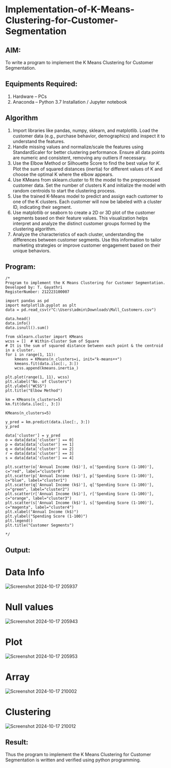 # Implementation-of-K-Means-Clustering-for-Customer-Segmentation

## AIM:
To write a program to implement the K Means Clustering for Customer Segmentation.

## Equipments Required:
1. Hardware – PCs
2. Anaconda – Python 3.7 Installation / Jupyter notebook

## Algorithm
1. Import libraries like pandas, numpy, sklearn, and matplotlib. Load the customer data (e.g., purchase behavior, demographics) and inspect it to understand the features. 
2. Handle missing values and normalize/scale the features using StandardScaler for better clustering performance. Ensure all data points are numeric and consistent, removing any outliers if necessary.
3. Use the Elbow Method or Silhouette Score to find the best value for 𝐾. Plot the sum of squared distances (inertia) for different values of K and choose the optimal K where the elbow appears.
4. Use KMeans from sklearn.cluster to fit the model to the preprocessed customer data.
Set the number of clusters K and initialize the model with random centroids to start the clustering process. 
5. Use the trained K-Means model to predict and assign each customer to one of the K clusters.
Each customer will now be labeled with a cluster ID, indicating their segment.
6. Use matplotlib or seaborn to create a 2D or 3D plot of the customer segments based on their feature values. This visualization helps interpret and analyze the distinct customer groups formed by the clustering algorithm.
7. Analyze the characteristics of each cluster, understanding the differences between customer segments. Use this information to tailor marketing strategies or improve customer engagement based on their unique behaviors.
## Program:
```
/*
Program to implement the K Means Clustering for Customer Segmentation.
Developed by: T. Gayathri
RegisterNumber: 212223100007

import pandas as pd
import matplotlib.pyplot as plt
data = pd.read_csv(r"C:\Users\admin\Downloads\Mall_Customers.csv")

data.head()
data.info()
data.isnull().sum()

from sklearn.cluster import KMeans
wcss = []  # Within-Cluster Sum of Square
# It is the sum of squared distance between each point & the centroid in a cluster.
for i in range(1, 11):
    kmeans = KMeans(n_clusters=i, init="k-means++")
    kmeans.fit(data.iloc[:, 3:])
    wcss.append(kmeans.inertia_)

plt.plot(range(1, 11), wcss)
plt.xlabel("No. of Clusters")
plt.ylabel("WCSS")
plt.title("Elbow Method")

km = KMeans(n_clusters=5)
km.fit(data.iloc[:, 3:])

KMeans(n_clusters=5)

y_pred = km.predict(data.iloc[:, 3:])
y_pred

data['cluster'] = y_pred
o = data[data['cluster'] == 0]
p = data[data['cluster'] == 1]
q = data[data['cluster'] == 2]
r = data[data['cluster'] == 3]
s = data[data['cluster'] == 4]

plt.scatter(o['Annual Income (k$)'], o['Spending Score (1-100)'], c="red", label="cluster0")
plt.scatter(p['Annual Income (k$)'], p['Spending Score (1-100)'], c="blue", label="cluster1")
plt.scatter(q['Annual Income (k$)'], q['Spending Score (1-100)'], c="green", label="cluster2")
plt.scatter(r['Annual Income (k$)'], r['Spending Score (1-100)'], c="orange", label="cluster3")
plt.scatter(s['Annual Income (k$)'], s['Spending Score (1-100)'], c="magenta", label="cluster4")
plt.xlabel("Annual Income (k$)")
plt.ylabel("Spending Score (1-100)")
plt.legend()
plt.title("Customer Segments")

*/ 
```

## Output:

# Data Info

![Screenshot 2024-10-17 205937](https://github.com/user-attachments/assets/86d6c5ac-3b5f-47a3-93d0-e59bbae59523)


# Null values 

![Screenshot 2024-10-17 205943](https://github.com/user-attachments/assets/1172882a-5433-48f4-98d7-301d1cd483ce)


# Plot

![Screenshot 2024-10-17 205953](https://github.com/user-attachments/assets/9c299df4-abca-4ee6-9e38-4ed3556a7d08)


# Array

![Screenshot 2024-10-17 210002](https://github.com/user-attachments/assets/b4561b60-ec9e-4897-828e-ebcf256c6fa1)


# Clustering

![Screenshot 2024-10-17 210012](https://github.com/user-attachments/assets/34c65461-f646-46dd-93ef-dcf3cec98f8e)


## Result:
Thus the program to implement the K Means Clustering for Customer Segmentation is written and verified using python programming.

